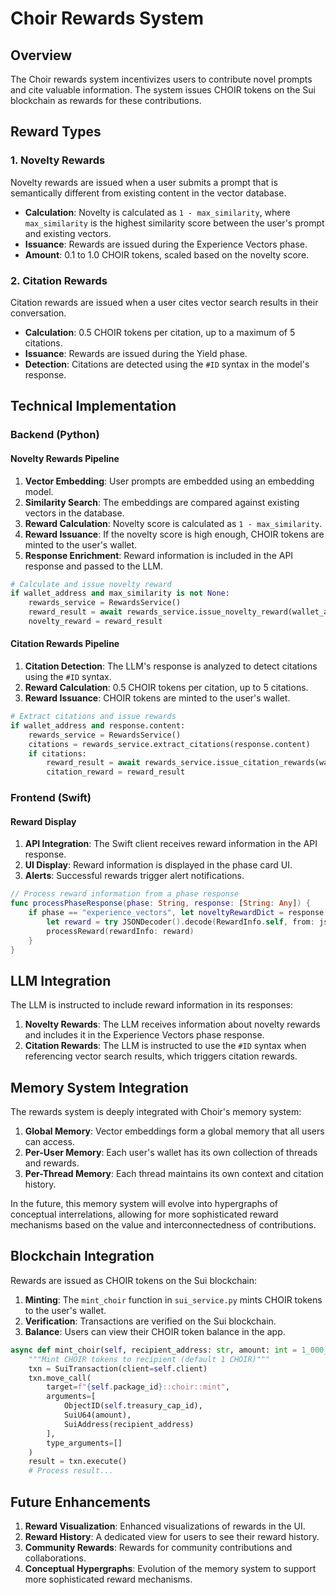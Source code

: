 # Choir Rewards System

## Overview

The Choir rewards system incentivizes users to contribute novel prompts and cite valuable information. The system issues CHOIR tokens on the Sui blockchain as rewards for these contributions.

## Reward Types

### 1. Novelty Rewards

Novelty rewards are issued when a user submits a prompt that is semantically different from existing content in the vector database.

- **Calculation**: Novelty is calculated as `1 - max_similarity`, where `max_similarity` is the highest similarity score between the user's prompt and existing vectors.
- **Issuance**: Rewards are issued during the Experience Vectors phase.
- **Amount**: 0.1 to 1.0 CHOIR tokens, scaled based on the novelty score.

### 2. Citation Rewards

Citation rewards are issued when a user cites vector search results in their conversation.

- **Calculation**: 0.5 CHOIR tokens per citation, up to a maximum of 5 citations.
- **Issuance**: Rewards are issued during the Yield phase.
- **Detection**: Citations are detected using the `#ID` syntax in the model's response.

## Technical Implementation

### Backend (Python)

#### Novelty Rewards Pipeline

1. **Vector Embedding**: User prompts are embedded using an embedding model.
2. **Similarity Search**: The embeddings are compared against existing vectors in the database.
3. **Reward Calculation**: Novelty score is calculated as `1 - max_similarity`.
4. **Reward Issuance**: If the novelty score is high enough, CHOIR tokens are minted to the user's wallet.
5. **Response Enrichment**: Reward information is included in the API response and passed to the LLM.

```python
# Calculate and issue novelty reward
if wallet_address and max_similarity is not None:
    rewards_service = RewardsService()
    reward_result = await rewards_service.issue_novelty_reward(wallet_address, max_similarity)
    novelty_reward = reward_result
```

#### Citation Rewards Pipeline

1. **Citation Detection**: The LLM's response is analyzed to detect citations using the `#ID` syntax.
2. **Reward Calculation**: 0.5 CHOIR tokens per citation, up to 5 citations.
3. **Reward Issuance**: CHOIR tokens are minted to the user's wallet.

```python
# Extract citations and issue rewards
if wallet_address and response.content:
    rewards_service = RewardsService()
    citations = rewards_service.extract_citations(response.content)
    if citations:
        reward_result = await rewards_service.issue_citation_rewards(wallet_address, len(citations))
        citation_reward = reward_result
```

### Frontend (Swift)

#### Reward Display

1. **API Integration**: The Swift client receives reward information in the API response.
2. **UI Display**: Reward information is displayed in the phase card UI.
3. **Alerts**: Successful rewards trigger alert notifications.

```swift
// Process reward information from a phase response
func processPhaseResponse(phase: String, response: [String: Any]) {
    if phase == "experience_vectors", let noveltyRewardDict = response["novelty_reward"] as? [String: Any] {
        let reward = try JSONDecoder().decode(RewardInfo.self, from: jsonData)
        processReward(rewardInfo: reward)
    }
}
```

## LLM Integration

The LLM is instructed to include reward information in its responses:

1. **Novelty Rewards**: The LLM receives information about novelty rewards and includes it in the Experience Vectors phase response.
2. **Citation Rewards**: The LLM is instructed to use the `#ID` syntax when referencing vector search results, which triggers citation rewards.

## Memory System Integration

The rewards system is deeply integrated with Choir's memory system:

1. **Global Memory**: Vector embeddings form a global memory that all users can access.
2. **Per-User Memory**: Each user's wallet has its own collection of threads and rewards.
3. **Per-Thread Memory**: Each thread maintains its own context and citation history.

In the future, this memory system will evolve into hypergraphs of conceptual interrelations, allowing for more sophisticated reward mechanisms based on the value and interconnectedness of contributions.

## Blockchain Integration

Rewards are issued as CHOIR tokens on the Sui blockchain:

1. **Minting**: The `mint_choir` function in `sui_service.py` mints CHOIR tokens to the user's wallet.
2. **Verification**: Transactions are verified on the Sui blockchain.
3. **Balance**: Users can view their CHOIR token balance in the app.

```python
async def mint_choir(self, recipient_address: str, amount: int = 1_000_000_000):
    """Mint CHOIR tokens to recipient (default 1 CHOIR)"""
    txn = SuiTransaction(client=self.client)
    txn.move_call(
        target=f"{self.package_id}::choir::mint",
        arguments=[
            ObjectID(self.treasury_cap_id),
            SuiU64(amount),
            SuiAddress(recipient_address)
        ],
        type_arguments=[]
    )
    result = txn.execute()
    # Process result...
```

## Future Enhancements

1. **Reward Visualization**: Enhanced visualizations of rewards in the UI.
2. **Reward History**: A dedicated view for users to see their reward history.
3. **Community Rewards**: Rewards for community contributions and collaborations.
4. **Conceptual Hypergraphs**: Evolution of the memory system to support more sophisticated reward mechanisms.
